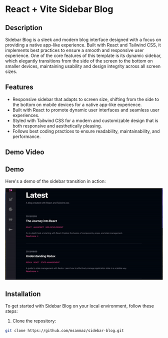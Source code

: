 # React + Vite Sidebar Blog


## Description

Sidebar Blog is a sleek and modern blog interface designed with a focus on providing a native app-like experience. Built with React and Tailwind CSS, it implements best practices to ensure a smooth and responsive user experience. One of the core features of this template is its dynamic sidebar, which elegantly transitions from the side of the screen to the bottom on smaller devices, maintaining usability and design integrity across all screen sizes.

## Features

- Responsive sidebar that adapts to screen size, shifting from the side to the bottom on mobile devices for a native app-like experience.
- Built with React to promote dynamic user interfaces and seamless user experiences.
- Styled with Tailwind CSS for a modern and customizable design that is both responsive and aesthetically pleasing.
- Follows best coding practices to ensure readability, maintainability, and performance.

 ## Demo Video

## Demo

Here's a demo of the sidebar transition in action:

![Sidebar Transition Demo](https://github.com/msanmaz/sidebar-blog/blob/main/assets/displayofwork.gif?raw=true)

## Installation

To get started with Sidebar Blog on your local environment, follow these steps:

1. Clone the repository:

```bash
git clone https://github.com/msanmaz/sidebar-blog.git
